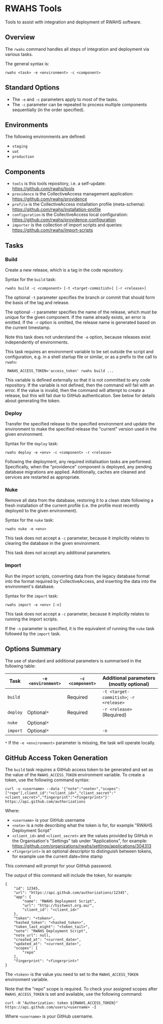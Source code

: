 # RWAHS Tools

Tools to assist with integration and deployment of RWAHS software.

## Overview

The `rwahs` command handles all steps of integration and deployment via various tasks.

The general syntax is:

    rwahs <task> -e <environment> -c <component>

## Standard Options

* The `-e` and `-c` parameters apply to most of the tasks.
* The `-c` parameter can be repeated to process multiple components sequentially (in the order specified).

## Environments

The following environments are defined:

* `staging`
* `uat`
* `production`

## Components

* `tools` is this tools repository, i.e. a self-update: https://github.com/rwahs/tools
* `providence` is the CollectiveAccess management application: https://github.com/rwahs/providence
* `profile` is the CollectiveAccess installation profile (meta-schema): https://github.com/rwahs/installation-profile
* `configuration` is the CollectiveAccess local configuration: https://github.com/rwahs/providence-configuration
* `importer` is the collection of import scripts and queries: https://github.com/rwahs/import-scripts

## Tasks

### Build

Create a new release, which is a tag in the code repository.  

Syntax for the `build` task:

    rwahs build -c <component> [-t <target-commitish>] [-r <release>]

The optional `-t` parameter specifies the branch or commit that should form the basis of the tag and release.

The optional `-r` parameter specifies the name of the release, which must be unique for the given component.  If the 
name already exists, an error is emitted.  If the `-r` option is omitted, the release name is generated based on the 
current timestamp.

Note this task does not understand the `-e` option, because releases exist independently of environments.

This task requires an environment variable to be set outside the script and configuration, e.g. in a shell startup file
or similar, or as a prefix to the call to `rwahs`:

     RWAHS_ACCESS_TOKEN='access_token' rwahs build ...

This variable is defined externally so that it is not committed to any code repository.  If the variable is not 
defined, then the command will fail with an error.  If the value is invalid, then the command will attempt to create a
release, but this will fail due to GitHub authentication.  See below for details about generating the token.

### Deploy

Transfer the specified release to the specified environment and update the environment to make the specified release
the "current" version used in the given environment.

Syntax for the `deploy` task:

    rwahs deploy -e <env> -c <component> -r <release>

Following the deployment, any required initialisation tasks are performed.  Specifically, when the "providence"
component is deployed, any pending database migrations are applied.  Additionally, caches are cleaned and services are
restarted as appropriate.

### Nuke

Remove all data from the database, restoring it to a clean state following a fresh installation of the current profile
(i.e. the profile most recently deployed to the given environment).

Syntax for the `nuke` task:

    rwahs nuke -e <env>

This task does not accept a `-c` parameter, because it implicitly relates to clearing the database in the given 
environment.

This task does not accept any additional parameters.

### Import

Run the import scripts, converting data from the legacy database format into the format required by CollectiveAccess,
and inserting the data into the environment's database.

Syntax for the `import` task:

    rwahs import -e <env> [-n]

This task does not accept a `-c` parameter, because it implicitly relates to running the import scripts.

If the `-n` parameter is specified, it is the equivalent of running the `nuke` task followed by the `import` task.

## Options Summary

The use of standard and additional parameters is summarised in the following table:

| Task     | `-e <environment>` | `-c <component>` | Additional parameters (mostly optional) |
|----------|--------------------|------------------|-----------------------------------------|
| `build`  |                    | Required         | `-t <target-commitish>`; `-r <release>` |
| `deploy` | Optional`*`        | Required         | `-r <release>` (Required)               |
| `nuke`   | Optional`*`        |                  |                                         |
| `import` | Optional`*`        |                  | `-n`                                    |

`*` If the `-e <environment>` parameter is missing, the task will operate locally.

## GitHub Access Token Generation

The `build` task requires a GitHub access token to be generated and set as the value of the `RWAHS_ACCESS_TOKEN`
environment variable.  To create a token, use the following command syntax:

    curl -u <username> --data '{"note":"<note>","scopes":["repo"],client_id":"<client_id>","client_secret":"<client_secret>","fingerprint":"<fingerprint>"}' https://api.github.com/authorizations

Where:

* `<username>` is your GitHub username
* `<note>` is a note describing what the token is for, for example "RWAHS Deployment Script"
* `<client_id>` and `<client_secret>` are the values provided by GitHub in the Organisation's "Settings" tab under
  "Applications", for example: https://github.com/organizations/rwahs/settings/applications/304313
* `<fingerprint>` is an optional descriptor to distinguish between tokens, for example use the current date+time stamp

This command will prompt for your GitHub password.

The output of this command will include the token, for example:

````
{
    "id": 12345,
    "url": "https://api.github.com/authorizations/12345",
    "app": {
        "name": "RWAHS Deployment Script",
        "url": "http://histwest.org.au/",
        "client_id": "<client_id>"
    },
    "token": "<token>",
    "hashed_token": "<hashed_token>",
    "token_last_eight": "<token_tail>",
    "note": "RWAHS Deployment Script",
    "note_url": null,
    "created_at": "<current_date>",
    "updated_at": "<current_date>",
    "scopes": [
        "repo"
    ],
    "fingerprint": "<fingerprint>"
}
````

The `<token>` is the value you need to set to the `RWAHS_ACCESS_TOKEN` environment variable.

Note that the "repo" scope is required.  To check your assigned scopes after `RWAHS_ACCESS_TOKEN` is set and available, 
use the following command:

    curl -H "Authorization: token ${RWAHS_ACCESS_TOKEN}" https://api.github.com/users/<username> -I

Where `<username>` is your GitHub username.
